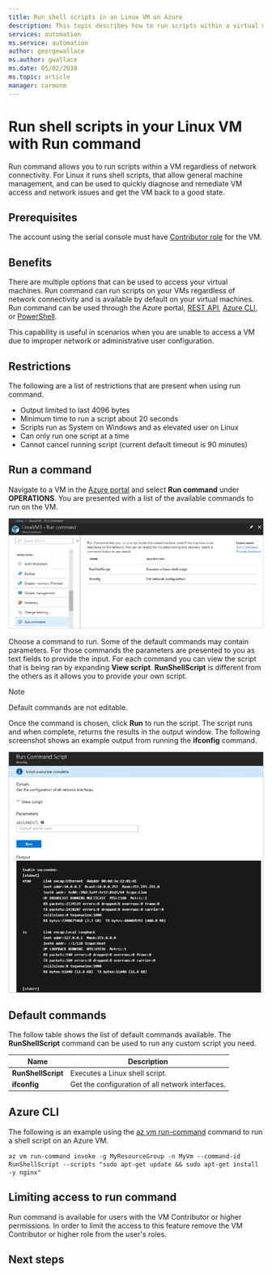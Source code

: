 ```yaml
---
title: Run shell scripts in an Linux VM on Azure
description: This topic describes how to run scripts within a virtual machine
services: automation
ms.service: automation
author: georgewallace
ms.author: gwallace
ms.date: 05/02/2018
ms.topic: article
manager: carmonm
---
```

# Run shell scripts in your Linux VM with Run command

Run command allows you to run scripts within a VM regardless of network connectivity. For Linux it runs shell scripts, that allow general machine management, and can be used to quickly diagnose and remediate VM access and network issues and get the VM back to a good state.

## Prerequisites

The account using the serial console must have [Contributor role](../../role-based-access-control/built-in-roles.md) for the VM.

## Benefits

There are multiple options that can be used to access your virtual machines. Run command can run scripts on your VMs regardless of network connectivity and is available by default on your virtual machines. Run command can be used through the Azure portal, [REST API](/rest/api/compute/virtual%20machines%20run%20commands/runcommand), [Azure CLI](/cli/azure/vm/run-command?view=azure-cli-latest#az-vm-run-command-invoke), or [PowerShell](/powershell/module/azurerm.compute/invoke-azurermvmruncommand).

This capability is useful in scenarios when you are unable to access a VM due to improper network or administrative user configuration.

## Restrictions

The following are a list of restrictions that are present when using run command.

* Output limited to last 4096 bytes
* Minimum time to run a script about 20 seconds
* Scripts run as System on Windows and as elevated user on Linux
* Can only run one script at a time
* Cannot cancel running script (current default timeout is 90 minutes)

## Run a command

Navigate to a VM in the [Azure portal](https://portal.azure.com) and select **Run command** under **OPERATIONS**. You are presented with a list of the available commands to run on the VM.

![Run command list](./media/run-command/run-command-list.png)

Choose a command to run. Some of the default commands may contain parameters. For those commands the parameters are presented to you as text fields to provide the input. For each command you can view the script that is being ran by expanding **View script**. **RunShellScript** is different from the others as it allows you to provide your own script.

> [!NOTE]
> Default commands are not editable.

Once the command is chosen, click **Run** to run the script. The script runs and when complete, returns the results in the output window. The following screenshot shows an example output from running the **ifconfig** command.

![Run command script output](./media/run-command/run-command-script-output.png)

## Default commands

The follow table shows the list of default commands available. The **RunShellScript** command can be used to run any custom script you need.

|**Name**|**Description**|
|---|---|
|**RunShellScript**|Executes a Linux shell script.|
|**ifconfig**| Get the configuration of all network interfaces.|

## Azure CLI

The following is an example using the [az vm run-command](/cli/azure/vm/run-command?view=azure-cli-latest#az-vm-run-command-invoke) command to run a shell script on an Azure VM.

```azurecli-interactive
az vm run-command invoke -g MyResourceGroup -n MyVm --command-id RunShellScript --scripts "sudo apt-get update && sudo apt-get install -y nginx"
```

## Limiting access to run command

Run command is available for users with the VM Contributor or higher permissions. In order to limit the access to this feature remove the VM Contributor or higher role from the user's roles.

## Next steps